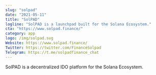 ```yaml
---
slug: "solpad"
date: "2021-05-11"
title: "SolPAD"
logline: "SolPAD is a launchpad built for the Solana Ecosystem."
cta: "https://www.solpad.finance/"
category: app
logo: /img/solpad.svg
Website: https://www.solpad.finance/
Twitter: https://twitter.com/FinanceSolpad
Telegram: https://t.me/solpadfinance_chat
---
```


SolPAD is a decentralized IDO platform for the Solana Ecosystem.
